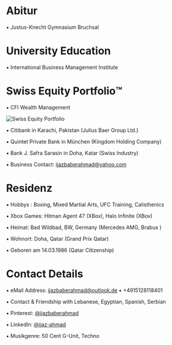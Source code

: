 # Abitur

▪︎ Justus-Knecht Gymnasium Bruchsal

# University Education

▪︎ International Business Management Institute

# Swiss Equity Portfolio™️

▪ CFI Wealth Management 
 
![Swiss Equity Portfolio](https://user-images.githubusercontent.com/95079463/165912016-2034be7d-1fee-44ce-aa9e-ff7b36432359.png)

▪ Citibank in Karachi, Pakistan (Julius Baer Group Ltd.)

▪ Quintet Private Bank in München (Kingdom Holding Company)

▪ Bank J. Safra Sarasin in Doha, Katar (Swiss Industry)

▪︎ Business Contact: ijazbaberahmad@yahoo.com

# Residenz 

▪︎ Hobbys : Boxing, Mixed Martial Arts, UFC Training, Calisthenics

▪︎ Xbox Games: Hitman Agent 47 (XBox), Halo Infinite (XBox)

▪︎ Heimat: Bad Wildbad, BW, Germany (Mercedes AMG, Brabus )

▪︎ Wohnort: Doha, Qatar (Grand Prix Qatar)

▪︎ Geboren am 14.03.1986  (Qatar Citizenship)


# Contact Details 

▪︎ eMail Address: ijazbaberahmad@outlook.de ▪︎ +4915128118401 

▪︎ Contact & Friendship with Lebanese, Egyptian, Spanish, Serbian

▪︎ Pinterest: [@ijazbaberahmad](https://www.pinterest.de/ijazbaberahmad/)

▪︎ LinkedIn: [@ijaz-ahmad](https://www.linkedin.com/in/ijaz-ahmad-69677b13a/)

▪︎ Musikgenre: 50 Cent G-Unit, Techno 



